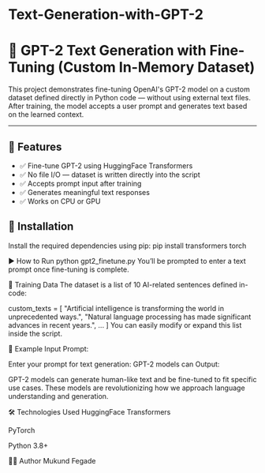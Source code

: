 # Text-Generation-with-GPT-2
# 🧠 GPT-2 Text Generation with Fine-Tuning (Custom In-Memory Dataset)

This project demonstrates fine-tuning OpenAI's GPT-2 model on a custom dataset defined directly in Python code — without using external text files. After training, the model accepts a user prompt and generates text based on the learned context.

---

## 🚀 Features

- ✅ Fine-tune GPT-2 using HuggingFace Transformers
- ✅ No file I/O — dataset is written directly into the script
- ✅ Accepts prompt input after training
- ✅ Generates meaningful text responses
- ✅ Works on CPU or GPU


## 🔧 Installation

Install the required dependencies using pip:
pip install transformers torch

▶️ How to Run
python gpt2_finetune.py
You’ll be prompted to enter a text prompt once fine-tuning is complete.

🧠 Training Data
The dataset is a list of 10 AI-related sentences defined in-code:

custom_texts = [
    "Artificial intelligence is transforming the world in unprecedented ways.",
    "Natural language processing has made significant advances in recent years.",
    ...
]
You can easily modify or expand this list inside the script.

📝 Example
Input Prompt:

Enter your prompt for text generation: GPT-2 models can
Output:

GPT-2 models can generate human-like text and be fine-tuned to fit specific use cases. These models are revolutionizing how we approach language understanding and generation.

🛠️ Technologies Used
HuggingFace Transformers

PyTorch

Python 3.8+

👨‍💻 Author
Mukund Fegade
